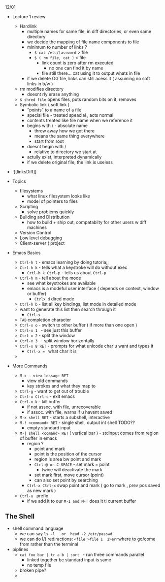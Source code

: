 12/01

- Lecture 1 review
	- Hardlink
		- multiple names for same file, in diff directories, or even same directory
		- we decide the mapping of file name components to file
		- minimum to number of links ?
			- `$ cat /etc/[assword`  > file
			- `$ ( rm file, cat )` < file
				- link count is zero after rm executed
					- no one can find it by name
				- file still there... cat using it to output whats in file
		- if we delete OG file, links can still acess it ( assuming no soft links in b/w )
	- rm modifies directory 
		- doesnt rly erase anything
	- `$ shred file` opens files, puts random bits on it, removes
	- Symbolic link ( soft link )
		- "points" to a name of a file
		- special file - treated speacial , acts normal
		- contents treated like file name when we reference it
		- begins with / - absolute name
			- throw away how we got there
			- means the same thing everywhere
			- start from root
		- doesnt begin with / 
			- relative to directory we start at
		- actully exist, interpreted dynamically
		- if we delete original file, the link is useless
- ![[linksDiff]]


- Topics
	- filesystems
		- what linux filesystem looks like
		- model of pointers to files
	- Scripting
		- solve problems quickly
	- Building and Distribution
		- how to build + ship out, compatabilty for other users w diff machines
	- Version Control
	- Low level debugging
	- Client-server ( project 

- Emacs Basics
	- `Ctrl-h t` - emacs learning by doing tutoria;;
	- `Ctrl-h k` - tells what a keystroke will do without exec
		- `Crtl-h k Ctrl-p` - tells us about `Ctrl-p`
	- `Ctrl-h m` - tell about the mode
		- see what keystrokes are available
		- emacs is a modeful user interface ( depends on context, window or buffer)
			- `Ctrlx d` dired mode
	- `Ctrl-h b` - list all key bindings, list mode in detailed mode 
	- want to generate this list then search through it
		- `Ctrl-s`  
	- `TAB` completion character
	- `Ctrl-x o` - switch to other buffer ( if more than one open )
	- `Ctrl-x 1 ` - see just this buffer
	- `Ctrl-x 2`  - split the window
	- `Ctrl-x 3 ` - split window horizontally
	- `Ctrl-x 8 RET` - prompts for what unicode char u want and types it 
		- `Ctrl-x = ` what char it is
	- 

- More Commands
	- `M-x - view-lossage RET`
		- view old commands
		- key strokes and what they map to
	- `Ctrl-g`  - want to get out of trouble
	- `Ctrl-x Ctrl-c`  -  exit emacs
	- `Ctrl-x k`  -  kill  buffer
		- if not assoc. with file, unrecoverable
		- if assoc. with file, warns if u havent saved
	- `M-x shell RET`  -  starts a subshell, interactive
	- `M-! <command> RET`  -  single shell, output int shell TODO??
		- empty standard input
	- `M-| shell <comand> RET` ( vertical bar ) - stdinput comes from region of buffer in emacs
		- region ? 
			- point and mark
			- point is the position of the cursor
			- region is area bw point and mark
			- `Ctrl-@ or C-SPACE` - set mark = point
				- twice will deactivate the mark
			- set  mark first, move cursor (point)
			- can also set point by searching
		- `Ctrl-x Ctrl-x`  swap point and mark ( go to mark , prev pos saved as new mark )
	- `Ctrl-u ` prefix
		- if we add it to our `M-1 and M-|` does it ti current buffer

## The Shell
- shell command language
	- we can say `ls -l   or  head -2 /etc/passwd`
	- we can do I/) rediractions: `<file >file 1  2>err`where to go/come from rather than the terminal
- piplines
	- `cat foo bar | tr a b | sort ` - run three commands parallel
		- linked together bc standard input is same
		- no temp file
	- broken pipe?
	- 